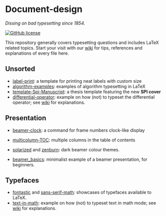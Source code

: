 # Document-design

*Dissing on bad typesetting since 1854.*

[![GitHub license](https://img.shields.io/badge/licence-MIT-blue.svg)](https://github.com/texstremists/Document-design/blob/master/LICENSE)

This repository generally covers typesetting questions and includes LaTeX related topics.
Start your visit with our [wiki](https://github.com/texstremists/Document-design/wiki) for tips, references and explanations of every file here.


## Unsorted

- [label-print](https://github.com/texstremists/Document-design/tree/master/unsorted/labelPrint): a template for printing neat labels with custom size
- [algorithm-examples](https://github.com/texstremists/Document-design/blob/master/unsorted/algorithmExamples.tex): examples of algorithm typesetting in LaTeX
- [template-Spi-Manuscript](https://github.com/texstremists/Document-design/blob/master/unsorted/template-Spi-Manuscript/): a thesis template featuring the new **SPI cover** 
- [differential-operator](https://github.com/texstremists/Document-design/blob/master/unsorted/differential-operator.tex): example on how (not) to typeset the differential operator; see [wiki](https://github.com/texstremists/Document-design/wiki/Typesetting-math#differential-operator-definition) for explanations.


## Presentation

- [beamer-clock](https://github.com/texstremists/Document-design/blob/master/presentations/beamer-clock/beamerClock.md): a command for frame numbers clock-like display

- [multicolumn-TOC](https://github.com/texstremists/Document-design/blob/master/presentations/multicolumnTOC.tex): multiple columns in the table of contents

- [solarized](https://github.com/texstremists/Document-design/blob/master/presentations/beamercolorthemesolarizeddark.sty) and [zenburn](https://github.com/texstremists/Document-design/blob/master/presentations/beamercolorthemezenburn.sty): dark beamer colour themes.

- [beamer_basics](https://github.com/texstremists/Document-design/blob/master/presentations/beamer_basics/beamer_basics.tex): minimalist example of a beamer presentation, for beginners.



## Typefaces

- [fontastic](https://github.com/texstremists/Document-design/blob/master/typefaces/fontastic.tex) and [sans-serif-math](https://github.com/texstremists/Document-design/blob/master/typefaces/sans-serif-math.tex): showcases of typefaces available to LaTeX.
- [text-in-math](https://github.com/texstremists/Document-design/blob/master/typefaces/text-in-math.tex): example on how (not) to typeset text in math mode; see [wiki](https://github.com/texstremists/Document-design/wiki/Typesetting-math#typeface) for explanations.
